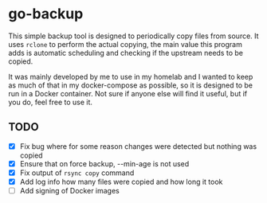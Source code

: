 # go-backup

This simple backup tool is designed to periodically copy files from source. It uses `rclone` to perform the actual copying, the main value this program adds is automatic scheduling and checking if the upstream needs to be copied.

It was mainly developed by me to use in my homelab and I wanted to keep as much of that in my docker-compose as possible, so it is designed to be run in a Docker container. Not sure if anyone else will find it useful, but if you do, feel free to use it.

## TODO
- [x] Fix bug where for some reason changes were detected but nothing was copied
- [x] Ensure that on force backup, --min-age is not used
- [x] Fix output of `rsync copy` command
- [x] Add log info how many files were copied and how long it took
- [ ] Add signing of Docker images
